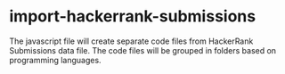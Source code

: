 # import-hackerrank-submissions
The javascript file will create separate code files from HackerRank Submissions data file. The code files will be grouped in folders based on programming languages.

